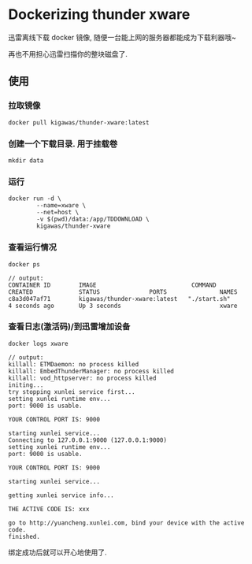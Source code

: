 # Dockerizing thunder xware

迅雷离线下载 docker 镜像, 随便一台能上网的服务器都能成为下载利器哦~

再也不用担心迅雷扫描你的整块磁盘了.

## 使用

### 拉取镜像

    docker pull kigawas/thunder-xware:latest

### 创建一个下载目录. 用于挂载卷

    mkdir data

### 运行

    docker run -d \
            --name=xware \
            --net=host \
            -v $(pwd)/data:/app/TDDOWNLOAD \
            kigawas/thunder-xware

### 查看运行情况

    docker ps

    // output:
    CONTAINER ID        IMAGE                           COMMAND             CREATED             STATUS              PORTS               NAMES
    c8a3d047af71        kigawas/thunder-xware:latest   "./start.sh"        4 seconds ago       Up 3 seconds                            xware

### 查看日志(激活码)/到迅雷增加设备

    docker logs xware

    // output:
    killall: ETMDaemon: no process killed
    killall: EmbedThunderManager: no process killed
    killall: vod_httpserver: no process killed
    initing...
    try stopping xunlei service first...
    setting xunlei runtime env...
    port: 9000 is usable.

    YOUR CONTROL PORT IS: 9000

    starting xunlei service...
    Connecting to 127.0.0.1:9000 (127.0.0.1:9000)
    setting xunlei runtime env...
    port: 9000 is usable.

    YOUR CONTROL PORT IS: 9000

    starting xunlei service...

    getting xunlei service info...

    THE ACTIVE CODE IS: xxx

    go to http://yuancheng.xunlei.com, bind your device with the active code.
    finished.

绑定成功后就可以开心地使用了.
